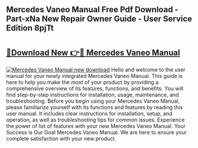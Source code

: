 ## Mercedes Vaneo Manual Free Pdf Download - Part-xNa New Repair Owner Guide - User Service Edition 8pjTt

# <h2><a href="http://bc63531.oget.top/?id=Mercedes+Vaneo+Manual">🔗Download New 👉🔴 Mercedes Vaneo Manual</a></h2>

[![Mercedes Vaneo Manual new download](https://i.imgur.com/5g1atiW.png)](http://bc63531.oget.top/?id=Mercedes+Vaneo+Manual)
Hello and welcome to the user manual for your newly integrated Mercedes Vaneo Manual. This guide is here to help you make the most of your product by providing a comprehensive overview of its features, functions, and benefits. You will find step-by-step instructions for installation, usage, maintenance, and troubleshooting. Before you begin using your Mercedes Vaneo Manual, please familiarize yourself with its functions and features by reading this user manual. It includes clear instructions for installation, setup, and operation, as well as troubleshooting tips for common issues. Experience the power of list of features with your new Mercedes Vaneo Manual. Your Success is Our Goal Mercedes Vaneo Manual. We are here to ensure your complete satisfaction with your new product.
